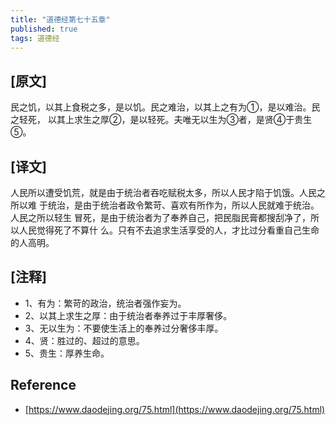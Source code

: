```yaml
---
title: "道德经第七十五章"
published: true
tags: 道德经
---
```


## [原文]

民之饥，以其上食税之多，是以饥。民之难治，以其上之有为①，是以难治。民之轻死，
以其上求生之厚②，是以轻死。夫唯无以生为③者，是贤④于贵生⑤。

## [译文]

人民所以遭受饥荒，就是由于统治者吞吃赋税太多，所以人民才陷于饥饿。人民之所以难
于统治，是由于统治者政令繁苛、喜欢有所作为，所以人民就难于统治。人民之所以轻生
冒死，是由于统治者为了奉养自己，把民脂民膏都搜刮净了，所以人民觉得死了不算什
么。只有不去追求生活享受的人，才比过分看重自己生命的人高明。

## [注释]

- 1、有为：繁苛的政治，统治者强作妄为。
- 2、以其上求生之厚：由于统治者奉养过于丰厚奢侈。
- 3、无以生为：不要使生活上的奉养过分奢侈丰厚。
- 4、贤：胜过的、超过的意思。
- 5、贵生：厚养生命。

## Reference

- [https://www.daodejing.org/75.html](https://www.daodejing.org/75.html)